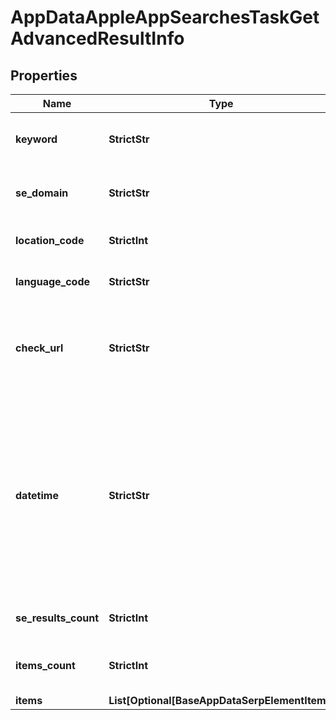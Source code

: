 # AppDataAppleAppSearchesTaskGetAdvancedResultInfo


## Properties

| Name | Type | Description | Notes |
|------------ | ------------- | ------------- | -------------|
**keyword** | **StrictStr** | keyword received in a POST request |[optional]|
**se_domain** | **StrictStr** | search engine domain in a POST array |[optional]|
**location_code** | **StrictInt** | location code in a POST array |[optional]|
**language_code** | **StrictStr** | language code in a POST array |[optional]|
**check_url** | **StrictStr** | direct URL to search engine results<br>in this case, the value will be null |[optional]|
**datetime** | **StrictStr** | date and time when the result was received<br>in the UTC format: “yyyy-mm-dd hh-mm-ss +00:00”<br>example:<br>2019-11-15 12:57:46 +00:00 |[optional]|
**se_results_count** | **StrictInt** | the total number of results |[optional]|
**items_count** | **StrictInt** | the number of items in the results array |[optional]|
**items** | **List[Optional[BaseAppDataSerpElementItem]]** | found apps |[optional]|